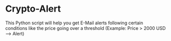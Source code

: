 # Crypto-Alert
This Python script will help you get E-Mail alerts following certain conditions like the price going over a threshold (Example: Price > 2000 USD --> Alert)
